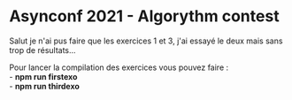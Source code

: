 # Asynconf 2021 - Algorythm contest

Salut je n'ai pus faire que les exercices 1 et 3, j'ai essayé le deux mais sans trop de résultats...

Pour lancer la compilation des exercices vous pouvez faire :  
    - **npm run firstexo**   
    - **npm run thirdexo**
